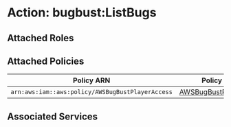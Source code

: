 # Action: bugbust:ListBugs

## Attached Roles

## Attached Policies

| Policy ARN | Policy Name |
|------------|-------------|
| `arn:aws:iam::aws:policy/AWSBugBustPlayerAccess` | [AWSBugBustPlayerAccess](../policies.md#awsbugbustplayeraccess) |

## Associated Services

